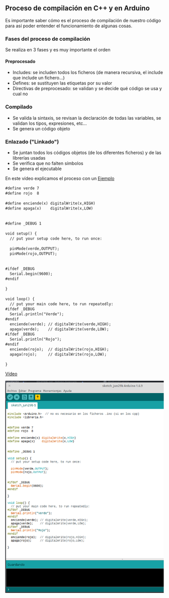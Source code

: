 ## Proceso de compilación en C++ y en Arduino

Es importante saber cómo es el proceso de compilación de nuestro código para así poder entender el funcionamiento de algunas cosas.

### Fases del proceso de compilación

Se realiza en 3 fases y es muy importante el orden

#### Preprocesado
* Includes: se includen todos los ficheros (de manera recursiva, el include  que include un fichero...)
* Defines: se sustituyen las etiquetas por su valor
* Directivas de preprocesado: se validan y se decide qué código se usa y cual no

### Compilado

* Se valida la sintaxis, se revisan la declaración de todas las variables, se validan los tipos, expresiones, etc...
* Se genera un código objeto

### Enlazado ("Linkado")
* Se juntan todos los códigos objetos (de los diferentes ficheros) y de las librerías usadas
* Se verifica que no falten símbolos
* Se genera el ejecutable

En este vídeo explicamos el proceso con un [Ejemplo](./Preprocesador/Preprocesador.ino)


    #define verde 7
    #define rojo  8

    #define enciende(x) digitalWrite(x,HIGH)
    #define apaga(x)    digitalWrite(x,LOW)


    #define _DEBUG 1

    void setup() {
      // put your setup code here, to run once:

      pinMode(verde,OUTPUT);
      pinMode(rojo,OUTPUT);


    #ifdef _DEBUG
      Serial.begin(9600);
    #endif

    }

    void loop() {
      // put your main code here, to run repeatedly:
    #ifdef _DEBUG
      Serial.println("Verde");
    #endif
      enciende(verde); // digitalWrite(verde,HIGH);
      apaga(verde);    // digitalWrite(verde,LOW);
    #ifdef _DEBUG
      Serial.println("Rojo");
    #endif
      enciende(rojo);  // digitalWrite(rojo,HIGH);
      apaga(rojo);     // digitalWrite(rojo,LOW);

    }


[Vídeo](https://youtu.be/ODG07Y9SIHc)

![1](./images/ProcesoCompilacion.png)
